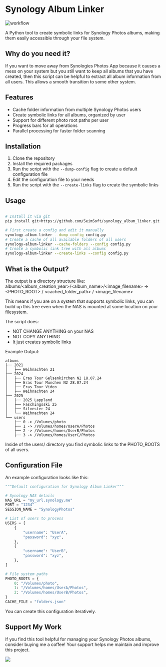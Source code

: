 # Synology Album Linker

![workflow](https://github.com/SeimSoft/synology_album_linker/actions/workflows/python-package.yml/badge.svg)


A Python tool to create symbolic links for Synology Photos albums, making them easily accessible through your file system.

## Why do you need it?

If you want to move away from Synologies Photos App because it causes a mess on your system but you still want to keep
all albums that you have created, then this script can be helpful to extract all album information from all users.
This allows a smooth transition to some other system.

## Features

- Cache folder information from multiple Synology Photos users
- Create symbolic links for all albums, organized by user
- Support for different photo root paths per user
- Progress bars for all operations
- Parallel processing for faster folder scanning

## Installation

1. Clone the repository
2. Install the required packages
3. Run the script with the `--dump-config` flag to create a default configuration file
4. Edit the configuration file to your needs
5. Run the script with the `--create-links` flag to create the symbolic links

## Usage

```bash

# Install it via git
pip install git+https://github.com/SeimSoft/synology_album_linker.git

# First create a config and edit it manually
synology-album-linker --dump-config config.py
# Create a cache of all available folders of all users
synology-album-linker --cache-folders --config config.py
# Create a symbolic link tree with all albums
synology-album-linker --create-links --config config.py
```

## What is the Output?

The output is a directory structure like:
albums/<album_creation_year>/<album_name>/<image_filename> -> <PHOTO_ROOT> / <cached_folder_path> / <image_filename>

This means if you are on a system that supports symbolic links, you can build up this tree even when the NAS is mounted at some location on your filesystem.

The script does:
- NOT CHANGE ANYTHING on your NAS
- NOT COPY ANYTHING
- It just creates symbolic links

Example Output:

```
albums
├── 2021
│   ├── Weihnachten 21
├── 2024
│   ├── Eras Tour Gelsenkirchen N2 18.07.24
│   ├── Eras Tour München N2 28.07.24
│   ├── Eras Tour Video
│   ├── Weihnachten 24
├── 2025
│   ├── 2025 Lappland
│   ├── Faschingsski 25
│   ├── Silvester 24
│   └── Weihnachten 24
└── users
    ├── 0 -> /Volumes/photo
    ├── 1 -> /Volumes/homes/UserA/Photos
    ├── 2 -> /Volumes/homes/UserB/Photos
    ├── 3 -> /Volumes/homes/UserC/Photos
```
Inside of the users/ directory you find symbolic links to the PHOTO_ROOTS of all users.


## Configuration File

An example configuration looks like this:

``` py
"""Default configuration for Synology Album Linker"""

# Synology NAS details
NAS_URL = "my_url.synology.me"
PORT = "1234"
SESSION_NAME = "SynologyPhotos"

# List of users to process
USERS = [
    {
        "username": "UserA",
        "password": "xyz",
    },
    {
        "username": "UserB",
        "password": "xyz",
    },
]

# File system paths
PHOTO_ROOTS = {
    0: "/Volumes/photo",
    1: "/Volumes/homes/UserA/Photos",
    2: "/Volumes/homes/UserB/Photos",
}
CACHE_FILE = "folders.json"
```

You can create this configuration iteratively.


## Support My Work

If you find this tool helpful for managing your Synology Photos albums, consider buying me a coffee! Your support helps me maintain and improve this project.

<a href="https://www.buymeacoffee.com/SeimSoft"><img src="https://img.buymeacoffee.com/button-api/?text=Buy me a coffee&emoji=&slug=SeimSoft&button_colour=FF5F5F&font_colour=ffffff&font_family=Cookie&outline_colour=000000&coffee_colour=FFDD00" /></a>